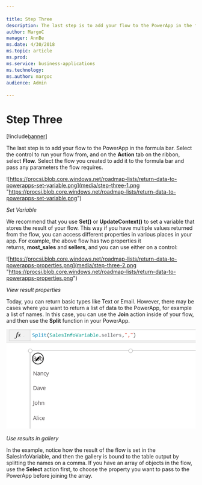 ```yaml
---

title: Step Three
description: The last step is to add your flow to the PowerApp in the formula bar.
author: MargoC
manager: AnnBe
ms.date: 4/30/2018
ms.topic: article
ms.prod: 
ms.service: business-applications
ms.technology: 
ms.author: margoc
audience: Admin

---
```

#  Step Three


[!include[banner](../../../../includes/banner.md)]

The last step is to add your flow to the PowerApp in the formula bar. Select the
control to run your flow from, and on the **Action** tab on the ribbon,
select **Flow**. Select the flow you created to add it to the formula bar and
pass any parameters the flow requires.

![https://procsi.blob.core.windows.net/roadmap-lists/return-data-to-powerapps-set-variable.png](media/step-three-1.png "https://procsi.blob.core.windows.net/roadmap-lists/return-data-to-powerapps-set-variable.png")
<!-- Picture 42 -->


*Set Variable*

We recommend that you use **Set()** or **UpdateContext()** to set a variable
that stores the result of your flow. This way if you have multiple values
returned from the flow, you can access different properties in various places in
your app. For example, the above flow has two properties it
returns, **most_sales** and **sellers**, and you can use either on a control:

![https://procsi.blob.core.windows.net/roadmap-lists/return-data-to-powerapps-properties.png](media/step-three-2.png "https://procsi.blob.core.windows.net/roadmap-lists/return-data-to-powerapps-properties.png")
<!-- Picture 43 -->


*View result properties*

Today, you can return basic types like Text or Email. However, there may be
cases where you want to return a list of data to the PowerApp, for example a
list of names. In this case, you can use the **Join** action inside of your
flow, and then use the **Split** function in your PowerApp.

![Screenshot showing use of results in Gallery](media/step-three-3.png "Screenshot showing use of results in Gallery")
<!-- Picture 44 -->


*Use results in gallery*

In the example, notice how the result of the flow is set in the
SalesInfoVariable, and then the gallery is bound to the table output by
splitting the names on a comma. If you have an array of objects in the flow, use
the **Select** action first, to choose the property you want to pass to the
PowerApp before joining the array.
